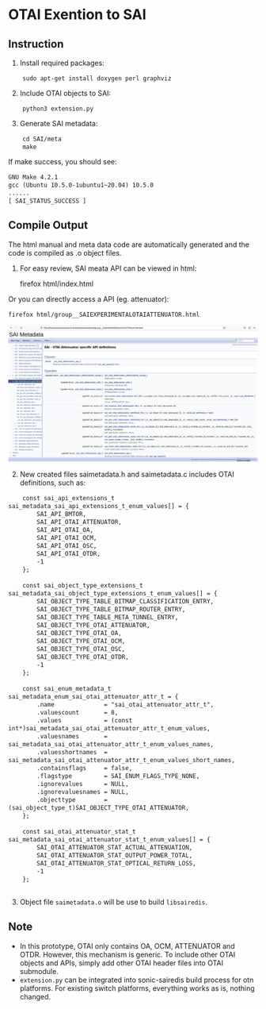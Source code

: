 
# OTAI Exention to SAI

## Instruction

1. Install required packages:
```
    sudo apt-get install doxygen perl graphviz
```
2. Include OTAI objects to SAI:
```
    python3 extension.py
```
3. Generate SAI metadata:
```
    cd SAI/meta
    make
```

If make success, you should see:
```
GNU Make 4.2.1
gcc (Ubuntu 10.5.0-1ubuntu1~20.04) 10.5.0
......
[ SAI_STATUS_SUCCESS ]
```

 ## Compile Output
The html manual and meta data code are automatically generated and the code is compiled as .o object files.

1. For easy review, SAI meata API can be viewed in html:

    firefox html/index.html

Or you can directly access a API (eg. attenuator):

    firefox html/group__SAIEXPERIMENTALOTAIATTENUATOR.html

  <img src="https://github.com/oplklum/Images/blob/master/otai-atten.png?raw=true">

2. New created files saimetadata.h and saimetadata.c includes OTAI definitions, such as:
``````
    const sai_api_extensions_t sai_metadata_sai_api_extensions_t_enum_values[] = {
        SAI_API_BMTOR,
        SAI_API_OTAI_ATTENUATOR,
        SAI_API_OTAI_OA,
        SAI_API_OTAI_OCM,
        SAI_API_OTAI_OSC,
        SAI_API_OTAI_OTDR,
        -1
    };

    const sai_object_type_extensions_t sai_metadata_sai_object_type_extensions_t_enum_values[] = {
        SAI_OBJECT_TYPE_TABLE_BITMAP_CLASSIFICATION_ENTRY,
        SAI_OBJECT_TYPE_TABLE_BITMAP_ROUTER_ENTRY,
        SAI_OBJECT_TYPE_TABLE_META_TUNNEL_ENTRY,
        SAI_OBJECT_TYPE_OTAI_ATTENUATOR,
        SAI_OBJECT_TYPE_OTAI_OA,
        SAI_OBJECT_TYPE_OTAI_OCM,
        SAI_OBJECT_TYPE_OTAI_OSC,
        SAI_OBJECT_TYPE_OTAI_OTDR,
        -1
    };

    const sai_enum_metadata_t sai_metadata_enum_sai_otai_attenuator_attr_t = {
        .name              = "sai_otai_attenuator_attr_t",
        .valuescount       = 8,
        .values            = (const int*)sai_metadata_sai_otai_attenuator_attr_t_enum_values,
        .valuesnames       = sai_metadata_sai_otai_attenuator_attr_t_enum_values_names,
        .valuesshortnames  = sai_metadata_sai_otai_attenuator_attr_t_enum_values_short_names,
        .containsflags     = false,
        .flagstype         = SAI_ENUM_FLAGS_TYPE_NONE,
        .ignorevalues      = NULL,
        .ignorevaluesnames = NULL,
        .objecttype        = (sai_object_type_t)SAI_OBJECT_TYPE_OTAI_ATTENUATOR,
    };

    const sai_otai_attenuator_stat_t sai_metadata_sai_otai_attenuator_stat_t_enum_values[] = {
        SAI_OTAI_ATTENUATOR_STAT_ACTUAL_ATTENUATION,
        SAI_OTAI_ATTENUATOR_STAT_OUTPUT_POWER_TOTAL,
        SAI_OTAI_ATTENUATOR_STAT_OPTICAL_RETURN_LOSS,
        -1
    };
    
``````
3. Object file ``saimetadata.o`` will be use to build ``libsairedis``.

## Note
- In this prototype, OTAI only contains OA, OCM, ATTENUATOR and OTDR. However, this mechanism is generic. To include other OTAI objects and APIs, simply add other OTAI header files into OTAI submodule.
- ``extension.py`` can be integrated into sonic-sairedis build process for otn platforms. For existing switch platforms, everything works as is, nothing changed.